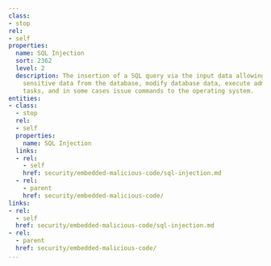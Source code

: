 ```yaml
---
class:
- stop
rel:
- self
properties:
  name: SQL Injection
  sort: 2362
  level: 2
  description: The insertion of a SQL query via the input data allowing the reading
    sensitive data from the database, modify database data, execute administrative
    tasks, and in some cases issue commands to the operating system.
entities:
- class:
  - stop
  rel:
  - self
  properties:
    name: SQL Injection
  links:
  - rel:
    - self
    href: security/embedded-malicious-code/sql-injection.md
  - rel:
    - parent
    href: security/embedded-malicious-code/
links:
- rel:
  - self
  href: security/embedded-malicious-code/sql-injection.md
- rel:
  - parent
  href: security/embedded-malicious-code/
...
```

